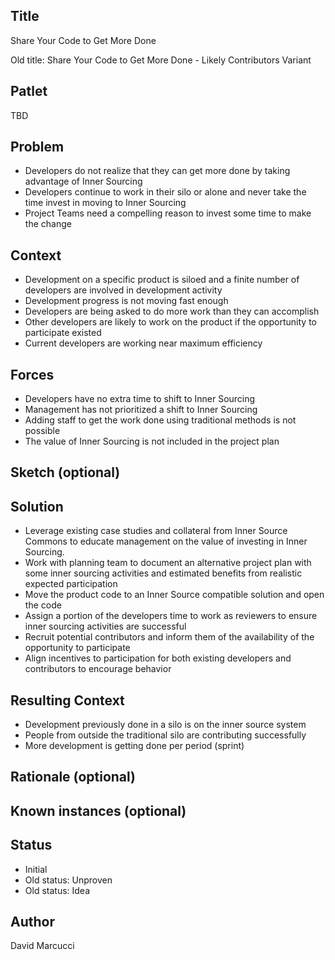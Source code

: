 ## Title

Share Your Code to Get More Done

Old title: Share Your Code to Get More Done - Likely Contributors Variant

## Patlet

TBD

## Problem

- Developers do not realize that they can get more done by taking advantage of Inner Sourcing
- Developers continue to work in their silo or alone and never take the time invest in moving to Inner Sourcing
- Project Teams need a compelling reason to invest some time to make the change

## Context

- Development on a specific product is siloed and a finite number of developers are involved in development activity
- Development progress is not moving fast enough
- Developers are being asked to do more work than they can accomplish
- Other developers are likely to work on the product if the opportunity to participate existed
- Current developers are working near maximum efficiency

## Forces

- Developers have no extra time to shift to Inner Sourcing
- Management has not prioritized a shift to Inner Sourcing
- Adding staff to get the work done using traditional methods is not possible
- The value of Inner Sourcing is not included in the project plan

## Sketch (optional)

## Solution

- Leverage existing case studies and collateral from Inner Source Commons to educate management on the value of investing in Inner Sourcing.
- Work with planning team to document an alternative project plan with some inner sourcing activities and estimated benefits from realistic expected participation
- Move the product code to an Inner Source compatible solution and open the code
- Assign a portion of the developers time to work as reviewers to ensure inner sourcing activities are successful
- Recruit potential contributors and inform them of the availability of the opportunity to participate
- Align incentives to participation for both existing developers and contributors to encourage behavior

## Resulting Context

- Development previously done in a silo is on the inner source system
- People from outside the traditional silo are contributing successfully
- More development is getting done per period (sprint)

## Rationale (optional)

## Known instances (optional)

## Status

- Initial
- Old status: Unproven
- Old status: Idea

## Author

David Marcucci
